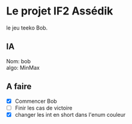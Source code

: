 # Le projet IF2 Assédik

le jeu teeko Bob.


## IA

Nom: bob <br>
algo: MinMax


## A faire

- [X] Commencer Bob
- [ ] Finir les cas de victoire
- [X] changer les int en short dans l'enum couleur
